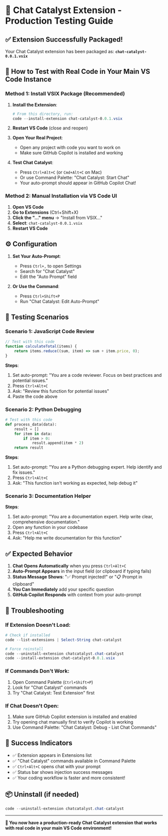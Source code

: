 # 🚀 Chat Catalyst Extension - Production Testing Guide

## ✅ **Extension Successfully Packaged!**

Your Chat Catalyst extension has been packaged as: **`chat-catalyst-0.0.1.vsix`**

## 🎯 **How to Test with Real Code in Your Main VS Code Instance**

### **Method 1: Install VSIX Package (Recommended)**

1. **Install the Extension**:
   ```powershell
   # From this directory, run:
   code --install-extension chat-catalyst-0.0.1.vsix
   ```

2. **Restart VS Code** (close and reopen)

3. **Open Your Real Project**:
   - Open any project with code you want to work on
   - Make sure GitHub Copilot is installed and working

4. **Test Chat Catalyst**:
   - Press `Ctrl+Alt+C` (or `Cmd+Alt+C` on Mac)
   - Or use Command Palette: "Chat Catalyst: Start Chat"
   - Your auto-prompt should appear in GitHub Copilot Chat!

### **Method 2: Manual Installation via VS Code UI**

1. **Open VS Code**
2. **Go to Extensions** (Ctrl+Shift+X)
3. **Click the "..." menu** → "Install from VSIX..."
4. **Select**: `chat-catalyst-0.0.1.vsix`
5. **Restart VS Code**

## ⚙️ **Configuration**

1. **Set Your Auto-Prompt**:
   - Press `Ctrl+,` to open Settings
   - Search for "Chat Catalyst"
   - Edit the "Auto Prompt" field

2. **Or Use the Command**:
   - Press `Ctrl+Shift+P`
   - Run "Chat Catalyst: Edit Auto-Prompt"

## 🧪 **Testing Scenarios**

### **Scenario 1: JavaScript Code Review**
```javascript
// Test with this code
function calculateTotal(items) {
    return items.reduce((sum, item) => sum + item.price, 0);
}
```

**Steps**:
1. Set auto-prompt: "You are a code reviewer. Focus on best practices and potential issues."
2. Press `Ctrl+Alt+C`
3. Ask: "Review this function for potential issues"
4. Paste the code above

### **Scenario 2: Python Debugging**
```python
# Test with this code
def process_data(data):
    result = []
    for item in data:
        if item > 0:
            result.append(item * 2)
    return result
```

**Steps**:
1. Set auto-prompt: "You are a Python debugging expert. Help identify and fix issues."
2. Press `Ctrl+Alt+C`
3. Ask: "This function isn't working as expected, help debug it"

### **Scenario 3: Documentation Helper**
**Steps**:
1. Set auto-prompt: "You are a documentation expert. Help write clear, comprehensive documentation."
2. Open any function in your codebase
3. Press `Ctrl+Alt+C`
4. Ask: "Help me write documentation for this function"

## ✅ **Expected Behavior**

1. **Chat Opens Automatically** when you press `Ctrl+Alt+C`
2. **Auto-Prompt Appears** in the input field (or clipboard if typing fails)
3. **Status Message Shows**: "✅ Prompt injected!" or "📋 Prompt in clipboard"
4. **You Can Immediately** add your specific question
5. **GitHub Copilot Responds** with context from your auto-prompt

## 🐛 **Troubleshooting**

### **If Extension Doesn't Load**:
```powershell
# Check if installed
code --list-extensions | Select-String chat-catalyst

# Force reinstall
code --uninstall-extension chatcatalyst.chat-catalyst
code --install-extension chat-catalyst-0.0.1.vsix
```

### **If Commands Don't Work**:
1. Open Command Palette (`Ctrl+Shift+P`)
2. Look for "Chat Catalyst" commands
3. Try "Chat Catalyst: Test Extension" first

### **If Chat Doesn't Open**:
1. Make sure GitHub Copilot extension is installed and enabled
2. Try opening chat manually first to verify Copilot is working
3. Use Command Palette: "Chat Catalyst: Debug - List Chat Commands"

## 🎉 **Success Indicators**

- ✅ Extension appears in Extensions list
- ✅ "Chat Catalyst" commands available in Command Palette
- ✅ `Ctrl+Alt+C` opens chat with your prompt
- ✅ Status bar shows injection success messages
- ✅ Your coding workflow is faster and more consistent!

## 📦 **Uninstall (if needed)**

```powershell
code --uninstall-extension chatcatalyst.chat-catalyst
```

---

**🎯 You now have a production-ready Chat Catalyst extension that works with real code in your main VS Code environment!**
